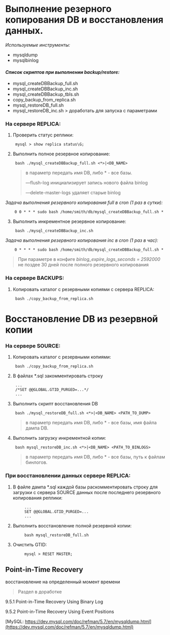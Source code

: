 # Выполнение резерного копирования DB и восстановления данных.

*Используемые инструменты:*

- mysqldump
- mysqlbinlog

#### *Список скриптов при выполнении backup/restore:*
- mysql_createDBBackup_full.sh 
- mysql_createDBBackup_inc.sh
- mysql_createDBBackup_tbls.sh
- copy_backup_from_replica.sh
- mysql_restoreDB_full.sh
- mysql_restoreDB_inc.sh > доработать для запуска с параметрами

### На сервере REPLICA:
1. Проверить статус реплики:

		mysql > show replica status\G;

2. Выполнить полное резервное копирование: 

        bash ./mysql_createDBBackup_full.sh <*>|<DB_NAME>
	>	в параметр передать имя DB, либо * - все базы.
	>
	> 	––flush-log инициализирует запись нового файла binlog
	>
	>   ––delete-master-logs удаляет старые binlog

 *Задача выполнения резервного копирования full в cron (1 раз в сутки):*

		0 0 * * * sudo bash /home/smith/db/mysql_createDBBackup_full.sh *

3. Выполнить инкрементное резервное копирование:

      	bash ./mysql_createDBBackup_inc.sh
 *Задача выполнения резервного копирования inc в cron (1 раз в час):*

		0 * * * * sudo bash /home/smith/db/mysql_createDBBackup_full.sh *
	
> При параметре в конфиге *binlog_expire_logs_seconds = 2592000* не поздее 30 дней после полного резервного копирования

### На сервере BACKUPS:

1. Копировать каталог с резервными копиями с сервера REPLICA:

		bash ./copy_backup_from_replica.sh

# Восстановление DB из резервной копии
### На сервере SOURCE:

1. Копировать каталог с резервными копиями:
		
		bash ./copy_backup_from_replica.sh

2. В файлах *.sql закомментировать строку 

		...
		/*SET @@GLOBAL.GTID_PURGED=...*/
		...

3. Выполнить скрипт восстановления DB

		bash ./mysql_restoreDB_full.sh <*>|<DB_NAME> <PATH_TO_DUMP>

	>	в параметр передать имя DB, либо * - все базы,
	>	имя файла дампа DB.
		
4. Выполнить загрузку инкрементной копии:

		bash mysql_restoreDB_inc.sh <*>|<DB_NAME> <PATH_TO_BINLOGS>
	>	в параметр передать имя DB, либо * - все базы,
	>	путь к файлам бинлогов.

### При восстановлении данных сервере REPLICA:

1. В файле дампа *.sql каждой базы раскомментировать строку для загрузки с сервера SOURCE данных после последнего резервного копирования реплики:

			...
			SET @@GLOBAL.GTID_PURGED=...
			...

2. Выполнить восстановление полной резервной копии:
		
			bash mysql_restoreDB_full.sh

3. Очистить GTID:
	
			mysql > RESET MASTER;

## Point-in-Time Recovery 

восстановление на определенный момент времени

> Раздел в доработке


9.5.1 Point-in-Time Recovery Using Binary Log

9.5.2 Point-in-Time Recovery Using Event Positions

[MySQL: https://dev.mysql.com/doc/refman/5.7/en/mysqldump.html](https://dev.mysql.com/doc/refman/5.7/en/mysqldump.html)
